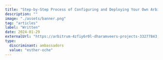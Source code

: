 ```yaml
---
title: "Step-by-Step Process of Configuring and Deploying Your Own Arbitrum Orbit Chain."
description: ""
image: "./assets/banner.png"
tag: "articles"
label: "Written"
date: 2024-01-29
externalUrl: "https://arbitrum-4zfiy6r0l-dharamveers-projects-33277843.vercel.app/community-hub/ambassadors/near-you/esther-oche/contributions/ replace this link with- https://medium.com/web3-writers-guild/step-by-step-process-of-configuring-and-deploying-your-own-orbit-chain-d8b6ff182b17"
type:
  discriminant: ambassadors
  value: "esther-oche"
---
```

